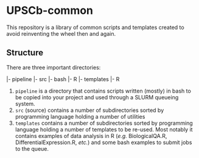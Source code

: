 # UPSCb-common
This repository is a library of common scripts and templates created to avoid reinventing the wheel then and again.

## Structure
There are three important directories:

|- pipeline
|- src
  |- bash
  |- R
|- templates
  |- R

1. `pipeline` is a directory that contains scripts written (mostly) in bash to be copied into your project and used through a SLURM queueing system.
2. `src` (source) contains a number of subdirectories sorted by programming language holding a number of utilities
3. `templates` contains a number of subdirectories sorted by programming language holding a number of templates to be re-used. Most notably it contains examples of data analysis in R (_e.g._ BiologicalQA.R, DifferentialExpression.R, _etc._) and some bash examples to submit jobs to the queue.
